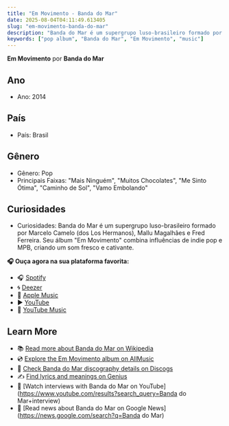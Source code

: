 ```yaml
---
title: "Em Movimento - Banda do Mar"
date: 2025-08-04T04:11:49.613405
slug: "em-movimento-banda-do-mar"
description: "Banda do Mar é um supergrupo luso-brasileiro formado por Marcelo Camelo (dos Los Hermanos), Mallu Magalhães e Fred Ferreira."
keywords: ["pop album", "Banda do Mar", "Em Movimento", "music"]
---
```


**Em Movimento** por **Banda do Mar**
## Ano
- Ano: 2014
## País
- País: Brasil
## Gênero
- Gênero: Pop
- Principais Faixas: "Mais Ninguém", "Muitos Chocolates", "Me Sinto Ótima", "Caminho de Sol", "Vamo Embolando"
## Curiosidades
- Curiosidades: Banda do Mar é um supergrupo luso-brasileiro formado por Marcelo Camelo (dos Los Hermanos), Mallu Magalhães e Fred Ferreira. Seu álbum "Em Movimento" combina influências de indie pop e MPB, criando um som fresco e cativante.



**🎧 Ouça agora na sua plataforma favorita:**

- 🎧 [Spotify](https://open.spotify.com/search/Em%20Movimento%20Banda%20do%20Mar)
- 🌀 [Deezer](https://www.deezer.com/search/Em%20Movimento%20Banda%20do%20Mar)
- 🍎 [Apple Music](https://music.apple.com/search?term=Em%20Movimento%20Banda%20do%20Mar)
- ▶️ [YouTube](https://www.youtube.com/results?search_query=Em%20Movimento%20Banda%20do%20Mar)
- 🎵 [YouTube Music](https://music.youtube.com/search?q=Em%20Movimento%20Banda%20do%20Mar)

## Learn More

- 📚 [Read more about Banda do Mar on Wikipedia](https://en.wikipedia.org/wiki/Banda+do+Mar)
- 💿 [Explore the Em Movimento album on AllMusic](https://www.allmusic.com/search/albums/Em+Movimento)
- 📀 [Check Banda do Mar discography details on Discogs](https://www.discogs.com/search/?q=Em+Movimento+Banda+do+Mar&type=all)
- ✍️ [Find lyrics and meanings on Genius](https://genius.com/search?q=Em+Movimento%20Banda+do+Mar)
- 🎤 [Watch interviews with Banda do Mar on YouTube](https://www.youtube.com/results?search_query=Banda do Mar+interview)
- 📰 [Read news about Banda do Mar on Google News](https://news.google.com/search?q=Banda do Mar)